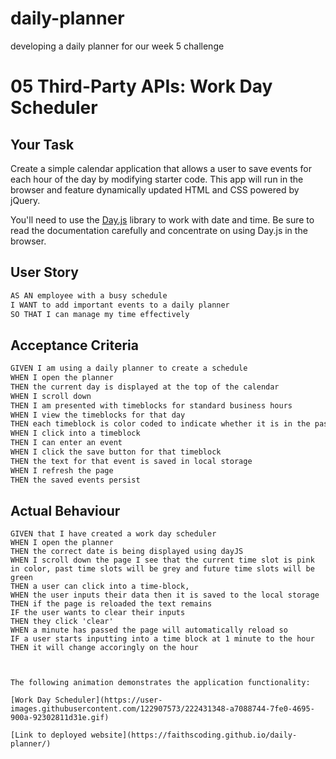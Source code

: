 # daily-planner

developing a daily planner for our week 5 challenge

# 05 Third-Party APIs: Work Day Scheduler

## Your Task

Create a simple calendar application that allows a user to save events for each hour of the day by modifying starter code. This app will run in the browser and feature dynamically updated HTML and CSS powered by jQuery.

You'll need to use the [Day.js](https://day.js.org/en/) library to work with date and time. Be sure to read the documentation carefully and concentrate on using Day.js in the browser.

## User Story

```md
AS AN employee with a busy schedule
I WANT to add important events to a daily planner
SO THAT I can manage my time effectively
```

## Acceptance Criteria

```md
GIVEN I am using a daily planner to create a schedule
WHEN I open the planner
THEN the current day is displayed at the top of the calendar
WHEN I scroll down
THEN I am presented with timeblocks for standard business hours
WHEN I view the timeblocks for that day
THEN each timeblock is color coded to indicate whether it is in the past, present, or future
WHEN I click into a timeblock
THEN I can enter an event
WHEN I click the save button for that timeblock
THEN the text for that event is saved in local storage
WHEN I refresh the page
THEN the saved events persist
```

## Actual Behaviour

```
GIVEN that I have created a work day scheduler
WHEN I open the planner
THEN the correct date is being displayed using dayJS
WHEN I scroll down the page I see that the current time slot is pink in color, past time slots will be grey and future time slots will be green
THEN a user can click into a time-block,
WHEN the user inputs their data then it is saved to the local storage
THEN if the page is reloaded the text remains
IF the user wants to clear their inputs
THEN they click 'clear'
WHEN a minute has passed the page will automatically reload so
IF a user starts inputting into a time block at 1 minute to the hour
THEN it will change accoringly on the hour



The following animation demonstrates the application functionality:

[Work Day Scheduler](https://user-images.githubusercontent.com/122907573/222431348-a7088744-7fe0-4695-900a-92302811d31e.gif)

[Link to deployed website](https://faithscoding.github.io/daily-planner/)
```
